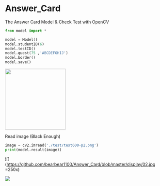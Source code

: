 # Answer_Card
The Answer Card Model & Check Test with OpenCV

```python
from model import *

model = Model()
model.studentID(6)
model.testID()
model.quest(75 ,'ABCDEFGHIJ')
model.border()
model.save()
```

<img src="https://github.com/bearbear1100/Answer_Card/blob/master/display/01.jpg" width="200">

Read image (Black Enough)

```python
image = cv2.imread('./test/test600-p2.png')
print(model.result(image))
```

![](https://github.com/bearbear1100/Answer_Card/blob/master/display/02.jpg =250x)


![](https://github.com/bearbear1100/Answer_Card/blob/master/display/03.png )